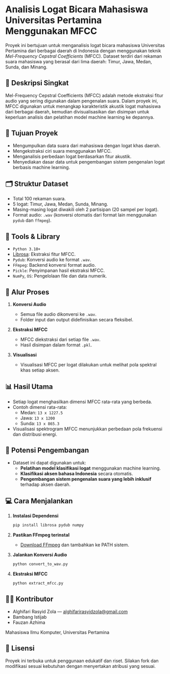 # Analisis Logat Bicara Mahasiswa Universitas Pertamina Menggunakan MFCC

Proyek ini bertujuan untuk menganalisis logat bicara mahasiswa Universitas Pertamina dari berbagai daerah di Indonesia dengan menggunakan teknik _Mel-Frequency Cepstral Coefficients_ (MFCC). Dataset terdiri dari rekaman suara mahasiswa yang berasal dari lima daerah: Timur, Jawa, Medan, Sunda, dan Minang.

## 📌 Deskripsi Singkat

Mel-Frequency Cepstral Coefficients (MFCC) adalah metode ekstraksi fitur audio yang sering digunakan dalam pengenalan suara. Dalam proyek ini, MFCC digunakan untuk menangkap karakteristik akustik logat mahasiswa dari berbagai daerah, kemudian divisualisasikan dan disimpan untuk keperluan analisis dan pelatihan model machine learning ke depannya.

## 🎯 Tujuan Proyek

- Mengumpulkan data suara dari mahasiswa dengan logat khas daerah.
- Mengekstraksi ciri suara menggunakan MFCC.
- Menganalisis perbedaan logat berdasarkan fitur akustik.
- Menyediakan dasar data untuk pengembangan sistem pengenalan logat berbasis machine learning.

## 🗂️ Struktur Dataset

- Total 100 rekaman suara.
- 5 logat: Timur, Jawa, Medan, Sunda, Minang.
- Masing-masing logat diwakili oleh 2 partisipan (20 sampel per logat).
- Format audio: `.wav` (konversi otomatis dari format lain menggunakan `pydub` dan `ffmpeg`).

## 🧰 Tools & Library

- `Python 3.10+`
- [Librosa](https://librosa.org/): Ekstraksi fitur MFCC.
- `Pydub`: Konversi audio ke format `.wav`.
- `FFmpeg`: Backend konversi format audio.
- `Pickle`: Penyimpanan hasil ekstraksi MFCC.
- `NumPy`, `OS`: Pengelolaan file dan data numerik.

## 🔄 Alur Proses

1. **Konversi Audio**
   - Semua file audio dikonversi ke `.wav`.
   - Folder input dan output didefinisikan secara fleksibel.

2. **Ekstraksi MFCC**
   - MFCC diekstraksi dari setiap file `.wav`.
   - Hasil disimpan dalam format `.pkl`.

3. **Visualisasi**
   - Visualisasi MFCC per logat dilakukan untuk melihat pola spektral khas setiap aksen.

## 📊 Hasil Utama

- Setiap logat menghasilkan dimensi MFCC rata-rata yang berbeda.
- Contoh dimensi rata-rata:
  - Medan: `13 x 1227.5`
  - Jawa: `13 x 1200`
  - Sunda: `13 x 865.3`
- Visualisasi spektrogram MFCC menunjukkan perbedaan pola frekuensi dan distribusi energi.

## 🧠 Potensi Pengembangan

- Dataset ini dapat digunakan untuk:
  - **Pelatihan model klasifikasi logat** menggunakan machine learning.
  - **Klasifikasi aksen bahasa Indonesia** secara otomatis.
  - **Pengembangan sistem pengenalan suara yang lebih inklusif** terhadap aksen daerah.

## 💻 Cara Menjalankan

1. **Instalasi Dependensi**
    ```bash
    pip install librosa pydub numpy
    ```

2. **Pastikan FFmpeg terinstal**
    - [Download FFmpeg](https://ffmpeg.org/download.html) dan tambahkan ke PATH sistem.

3. **Jalankan Konversi Audio**
    ```bash
    python convert_to_wav.py
    ```

4. **Ekstraksi MFCC**
    ```bash
    python extract_mfcc.py
    ```

## 👨‍💻 Kontributor

- Alghifari Rasyid Zola — [alghifarirasyidzola@gmail.com](mailto:alghifarirasyidzola@gmail.com)  
- Bambang Istijab  
- Fauzan Azhima  

Mahasiswa Ilmu Komputer, Universitas Pertamina

## 📄 Lisensi

Proyek ini terbuka untuk penggunaan edukatif dan riset. Silakan fork dan modifikasi sesuai kebutuhan dengan menyertakan atribusi yang sesuai.
